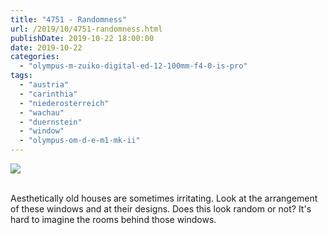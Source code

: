 ```yaml
---
title: "4751 - Randomness"
url: /2019/10/4751-randomness.html
publishDate: 2019-10-22 18:00:00
date: 2019-10-22
categories: 
  - "olympus-m-zuiko-digital-ed-12-100mm-f4-0-is-pro"
tags: 
  - "austria"
  - "carinthia"
  - "niederosterreich"
  - "wachau"
  - "duernstein"
  - "window"
  - "olympus-om-d-e-m1-mk-ii"
---
```

<div class="container">
<div class="center"><a target="_blank" href="https://d25zfm9zpd7gm5.cloudfront.net/1200x1200/2018/20180430_105114_lr.jpg"><img class="webfeedsFeaturedVisual" src="https://d25zfm9zpd7gm5.cloudfront.net/0600x0600/2018/20180430_105114_lr.jpg" /></a></div>
</div>
<br />

Aesthetically old houses are sometimes irritating. Look at the
arrangement of these windows and at their designs. Does this look
random or not? It's hard to imagine the rooms behind those windows.